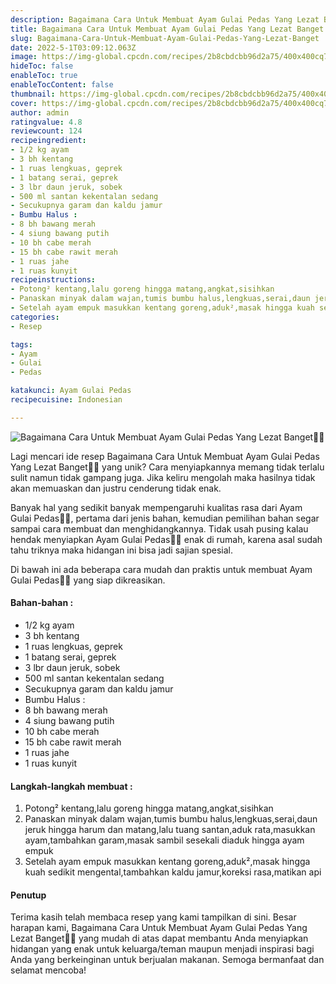 ```yaml
---
description: Bagaimana Cara Untuk Membuat Ayam Gulai Pedas Yang Lezat Banget"
title: Bagaimana Cara Untuk Membuat Ayam Gulai Pedas Yang Lezat Banget
slug: Bagaimana-Cara-Untuk-Membuat-Ayam-Gulai-Pedas-Yang-Lezat-Banget
date: 2022-5-1T03:09:12.063Z
image: https://img-global.cpcdn.com/recipes/2b8cbdcbb96d2a75/400x400cq70/photo.jpg
hideToc: false
enableToc: true
enableTocContent: false
thumbnail: https://img-global.cpcdn.com/recipes/2b8cbdcbb96d2a75/400x400cq70/photo.jpg
cover: https://img-global.cpcdn.com/recipes/2b8cbdcbb96d2a75/400x400cq70/photo.jpg
author: admin
ratingvalue: 4.8
reviewcount: 124
recipeingredient:
- 1/2 kg ayam
- 3 bh kentang
- 1 ruas lengkuas, geprek
- 1 batang serai, geprek
- 3 lbr daun jeruk, sobek
- 500 ml santan kekentalan sedang
- Secukupnya garam dan kaldu jamur
- Bumbu Halus :
- 8 bh bawang merah
- 4 siung bawang putih
- 10 bh cabe merah
- 15 bh cabe rawit merah
- 1 ruas jahe
- 1 ruas kunyit
recipeinstructions:
- Potong² kentang,lalu goreng hingga matang,angkat,sisihkan
- Panaskan minyak dalam wajan,tumis bumbu halus,lengkuas,serai,daun jeruk hingga harum dan matang,lalu tuang santan,aduk rata,masukkan ayam,tambahkan garam,masak sambil sesekali diaduk hingga ayam empuk
- Setelah ayam empuk masukkan kentang goreng,aduk²,masak hingga kuah sedikit mengental,tambahkan kaldu jamur,koreksi rasa,matikan api
categories:
- Resep

tags:
- Ayam
- Gulai
- Pedas

katakunci: Ayam Gulai Pedas
recipecuisine: Indonesian

---
```


![Bagaimana Cara Untuk Membuat Ayam Gulai Pedas Yang Lezat Banget👩‍🍳](https://img-global.cpcdn.com/recipes/2b8cbdcbb96d2a75/400x400cq70/photo.jpg)

Lagi mencari ide resep Bagaimana Cara Untuk Membuat Ayam Gulai Pedas Yang Lezat Banget👩‍🍳 yang unik? Cara menyiapkannya memang tidak terlalu sulit namun tidak gampang juga. Jika keliru mengolah maka hasilnya tidak akan memuaskan dan justru cenderung tidak enak.

Banyak hal yang sedikit banyak mempengaruhi kualitas rasa dari Ayam Gulai Pedas👩‍🍳, pertama dari jenis bahan, kemudian pemilihan bahan segar sampai cara membuat dan menghidangkannya. Tidak usah pusing kalau hendak menyiapkan Ayam Gulai Pedas👩‍🍳 enak di rumah, karena asal sudah tahu triknya maka hidangan ini bisa jadi sajian spesial.

Di bawah ini ada beberapa cara mudah dan praktis untuk membuat Ayam Gulai Pedas👩‍🍳 yang siap dikreasikan.

<!--inarticleads1-->

#### Bahan-bahan :

- 1/2 kg ayam
- 3 bh kentang
- 1 ruas lengkuas, geprek
- 1 batang serai, geprek
- 3 lbr daun jeruk, sobek
- 500 ml santan kekentalan sedang
- Secukupnya garam dan kaldu jamur
- Bumbu Halus :
- 8 bh bawang merah
- 4 siung bawang putih
- 10 bh cabe merah
- 15 bh cabe rawit merah
- 1 ruas jahe
- 1 ruas kunyit

<!--inarticleads2-->

#### Langkah-langkah membuat :

1. Potong² kentang,lalu goreng hingga matang,angkat,sisihkan
1. Panaskan minyak dalam wajan,tumis bumbu halus,lengkuas,serai,daun jeruk hingga harum dan matang,lalu tuang santan,aduk rata,masukkan ayam,tambahkan garam,masak sambil sesekali diaduk hingga ayam empuk
1. Setelah ayam empuk masukkan kentang goreng,aduk²,masak hingga kuah sedikit mengental,tambahkan kaldu jamur,koreksi rasa,matikan api

#### Penutup

Terima kasih telah membaca resep yang kami tampilkan di sini. Besar harapan kami, Bagaimana Cara Untuk Membuat Ayam Gulai Pedas Yang Lezat Banget👩‍🍳 yang mudah di atas dapat membantu Anda menyiapkan hidangan yang enak untuk keluarga/teman maupun menjadi inspirasi bagi Anda yang berkeinginan untuk berjualan makanan. Semoga bermanfaat dan selamat mencoba!